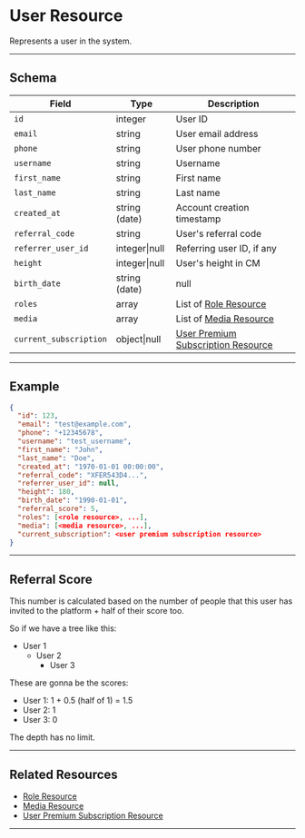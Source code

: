 # User Resource

Represents a user in the system.


---

## Schema
| Field                    | Type            | Description                                 |
|--------------------------|-----------------|---------------------------------------------|
| `id`                     | integer         | User ID                                     |
| `email`                  | string          | User email address                          |
| `phone`                  | string          | User phone number                           |
| `username`               | string          | Username                                    |
| `first_name`             | string          | First name                                  |
| `last_name`              | string          | Last name                                   |
| `created_at`             | string (date)   | Account creation timestamp                  |
| `referral_code`          | string          | User's referral code                        |
| `referrer_user_id`       | integer\|null   | Referring user ID, if any                   |
| `height`                 | integer\|null   | User's height in CM                         |
| `birth_date`             | string (date)|null| User's birth date                         |
| `roles`                  | array           | List of [Role Resource](../admin/roles/role_resource.md) |
| `media`                  | array           | List of [Media Resource](../media/media_resource.md)     |
| `current_subscription`   | object\|null    | [User Premium Subscription Resource](../payments/user_premium_subscription_resource.md) |

---

## Example
```json
{
  "id": 123,
  "email": "test@example.com",
  "phone": "+12345678",
  "username": "test_username",
  "first_name": "John",
  "last_name": "Doe",
  "created_at": "1970-01-01 00:00:00",
  "referral_code": "XFER543D4...",
  "referrer_user_id": null,
  "height": 180,
  "birth_date": "1990-01-01",
  "referral_score": 5,
  "roles": [<role resource>, ...],
  "media": [<media resource>, ...],
  "current_subscription": <user premium subscription resource>
}
```

---

## Referral Score
This number is calculated based on the number of people that this user has invited to the platform + half of their score too.

So if we have a tree like this:

- User 1
    - User 2
        - User 3

These are gonna be the scores:

- User 1: 1 + 0.5 (half of 1) = 1.5
- User 2: 1
- User 3: 0

The depth has no limit.

---

## Related Resources
- [Role Resource](../admin/roles/role_resource.md)
- [Media Resource](../media/media_resource.md)
- [User Premium Subscription Resource](../payments/user_premium_subscription_resource.md)

---
